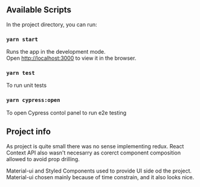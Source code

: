 ## Available Scripts

In the project directory, you can run:

### `yarn start`

Runs the app in the development mode.<br />
Open [http://localhost:3000](http://localhost:3000) to view it in the browser.

### `yarn test`

To run unit tests

### `yarn cypress:open`

To open Cypress contol panel to run e2e testing

## Project info

As project is quite small there was no sense implementing redux.
React Context API also wasn't necesarry as corerct component composition allowed to avoid prop drilling.

Material-ui and Styled Components used to provide UI side od the project. Material-ui chosen mainly because of time constrain, and it also looks nice.
